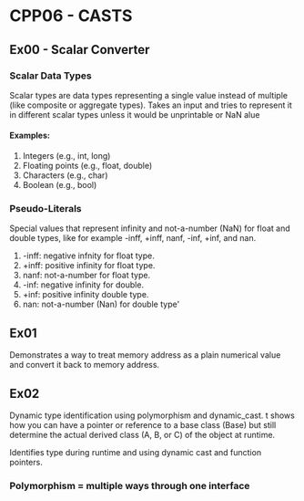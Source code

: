 # CPP06 - CASTS

## Ex00 - Scalar Converter

### Scalar Data Types
Scalar types are data types representing a single value instead of multiple (like composite or aggregate types).
Takes an input and tries to represent it in different scalar types unless it would be unprintable or NaN alue

#### Examples:
1. Integers (e.g., int, long)
2. Floating points (e.g., float, double)
3. Characters (e.g., char)
4. Boolean (e.g., bool)


### Pseudo-Literals
Special values that represent infinity and not-a-number (NaN) for float and double types, like for example -inff, +inff, nanf, -inf, +inf, and nan.
1. -inff: negative infnity for float type.
2. +inff: positive infinity for float type.
3. nanf: not-a-number for float type.
4. -inf: negative infinity for double.
5. +inf: positive infinity double type.
6. nan: not-a-number (Nan) for double type'

## Ex01
Demonstrates a way to treat memory address as a plain numerical value and convert it back to memory address.

## Ex02
Dynamic type identification using polymorphism and dynamic_cast. t shows how you can have a pointer or reference to a base class (Base)
but still determine the actual derived class (A, B, or C) of the object at runtime.

Identifies type during runtime and using dynamic cast and function pointers.

### Polymorphism = multiple ways through one interface
